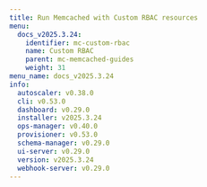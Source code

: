 ```yaml
---
title: Run Memcached with Custom RBAC resources
menu:
  docs_v2025.3.24:
    identifier: mc-custom-rbac
    name: Custom RBAC
    parent: mc-memcached-guides
    weight: 31
menu_name: docs_v2025.3.24
info:
  autoscaler: v0.38.0
  cli: v0.53.0
  dashboard: v0.29.0
  installer: v2025.3.24
  ops-manager: v0.40.0
  provisioner: v0.53.0
  schema-manager: v0.29.0
  ui-server: v0.29.0
  version: v2025.3.24
  webhook-server: v0.29.0
---
```


